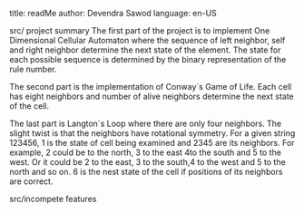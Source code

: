 
title: readMe
author: Devendra Sawod
language: en-US

src/ project summary
  The first part of the project is to implement One Dimensional Cellular Automaton
  where the sequence of left neighbor, self and right neighbor determine the
  next state of the element. The state for each possible sequence is determined by
  the binary representation of the rule number.

  The second part is the implementation of Conway`s Game of Life. Each cell has eight neighbors
  and number of alive neighbors determine the next state of the cell.

  The last part is Langton`s Loop where there are only four neighbors. The slight twist is that the
  neighbors have rotational symmetry. For a given string 123456, 1 is the state of cell being examined
  and 2345 are its neighbors.  For example, 2 could be to the north, 3 to the east 4to the south and 5 to the west.
  Or it could be 2 to the east, 3 to the south,4 to the west and 5 to the north and so on.
  6 is the nest state of the cell if positions of its neighbors are correct.

  src/incompete features
  
  
  
